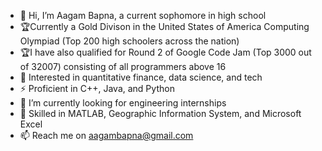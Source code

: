 - 👋 Hi, I’m Aagam Bapna, a current sophomore in high school
- 🏆Currently a Gold Divison in the United States of America Computing Olympiad (Top 200 high schoolers across the nation)
- 🏆I have also qualified for Round 2 of Google Code Jam (Top 3000 out of 32007) consisting of all programmers above 16
- 👑 Interested in quantitative finance, data science, and tech
- ⚡ Proficient in C++, Java, and Python
- 👀 I’m currently looking for engineering internships
- 🤹 Skilled in MATLAB, Geographic Information System, and Microsoft Excel
- 📫 Reach me on aagambapna@gmail.com 

<!---
aagambapna3000/aagambapna3000 is a ✨ special ✨ repository because its `README.md` (this file) appears on your GitHub profile.
You can click the Preview link to take a look at your changes.
--->

